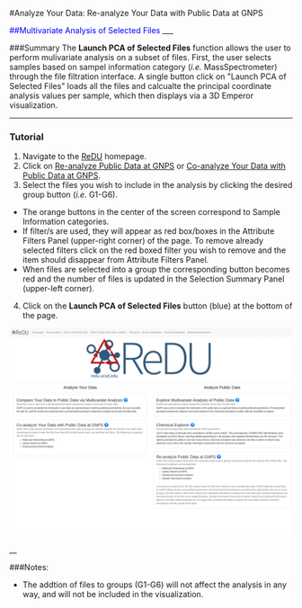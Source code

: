 #Analyze Your Data: Re-analyze Your Data with Public Data at GNPS

<font color="blue">
##Multivariate Analysis of Selected Files
</font>
___

###Summary
The **Launch PCA of Selected Files** function allows the user to perform mulivariate analysis on a subset of files. First, the user selects samples based on sampel information category (*i.e.* MassSpectrometer) through the file filtration interface. A single button click on "Launch PCA of Selected Files" loads all the files and calcualte the principal coordinate analysis values per sample, which then displays via a 3D Emperor visualization.

___

### Tutorial
1. Navigate to the [ReDU](https://redu.ucsd.edu/) homepage.
2. Click on [Re-analyze Public Data at GNPS](https://redu.ucsd.edu/metadataselection) or [Co-analyze Your Data with Public Data at GNPS](https://redu.ucsd.edu/metadataselection).
3. Select the files you wish to include in the analysis by clicking the desired group button (*i.e.* G1-G6).
  * The orange buttons in the center of the screen correspond to Sample Information categories.
  * If filter/s are used, they will appear as red box/boxes in the Attribute Filters Panel (upper-right corner) of the page. To remove already selected filters click on the red boxed filter you wish to remove and the item should disappear from Attribute Filters Panel.
  * When files are selected into a group the corresponding button becomes red and the number of files is updated in the Selection Summary Panel (upper-left corner).
4. Click on the **Launch PCA of Selected Files** button (blue) at the bottom of the page.

![Seleced File PCA](images/selected_file_pca.gif)

__

###Notes:
  * The addtion of files to groups (G1-G6) will not affect the analysis in any way, and will not be included in the visualization.
